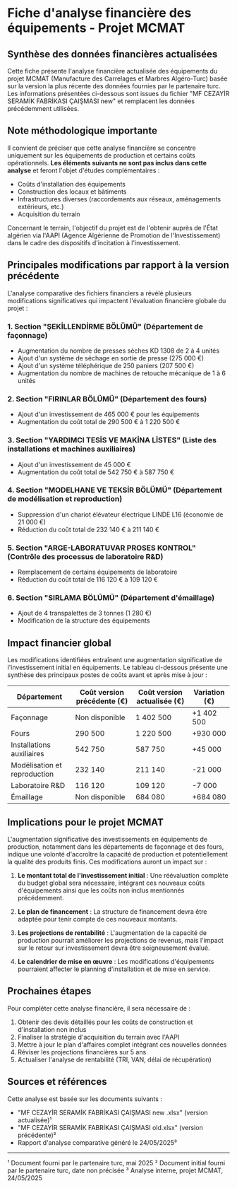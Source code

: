 # Fiche d'analyse financière des équipements - Projet MCMAT

## Synthèse des données financières actualisées

Cette fiche présente l'analyse financière actualisée des équipements du projet MCMAT (Manufacture des Carrelages et Marbres Algéro-Turc) basée sur la version la plus récente des données fournies par le partenaire turc. Les informations présentées ci-dessous sont issues du fichier "MF CEZAYİR SERAMİK FABRİKASI ÇAIŞMASI new" et remplacent les données précédemment utilisées.

## Note méthodologique importante

Il convient de préciser que cette analyse financière se concentre uniquement sur les équipements de production et certains coûts opérationnels. **Les éléments suivants ne sont pas inclus dans cette analyse** et feront l'objet d'études complémentaires :

- Coûts d'installation des équipements
- Construction des locaux et bâtiments
- Infrastructures diverses (raccordements aux réseaux, aménagements extérieurs, etc.)
- Acquisition du terrain

Concernant le terrain, l'objectif du projet est de l'obtenir auprès de l'État algérien via l'AAPI (Agence Algérienne de Promotion de l'Investissement) dans le cadre des dispositifs d'incitation à l'investissement.

## Principales modifications par rapport à la version précédente

L'analyse comparative des fichiers financiers a révélé plusieurs modifications significatives qui impactent l'évaluation financière globale du projet :

### 1. Section "ŞEKİLLENDİRME BÖLÜMÜ" (Département de façonnage)
- Augmentation du nombre de presses sèches KD 1308 de 2 à 4 unités
- Ajout d'un système de séchage en sortie de presse (275 000 €)
- Ajout d'un système téléphérique de 250 paniers (207 500 €)
- Augmentation du nombre de machines de retouche mécanique de 1 à 6 unités

### 2. Section "FIRINLAR BÖLÜMÜ" (Département des fours)
- Ajout d'un investissement de 465 000 € pour les équipements
- Augmentation du coût total de 290 500 € à 1 220 500 €

### 3. Section "YARDIMCI TESİS VE MAKİNA LİSTES" (Liste des installations et machines auxiliaires)
- Ajout d'un investissement de 45 000 €
- Augmentation du coût total de 542 750 € à 587 750 €

### 4. Section "MODELHANE VE TEKSİR BÖLÜMÜ" (Département de modélisation et reproduction)
- Suppression d'un chariot élévateur électrique LINDE L16 (économie de 21 000 €)
- Réduction du coût total de 232 140 € à 211 140 €

### 5. Section "ARGE-LABORATUVAR PROSES KONTROL" (Contrôle des processus de laboratoire R&D)
- Remplacement de certains équipements de laboratoire
- Réduction du coût total de 116 120 € à 109 120 €

### 6. Section "SIRLAMA BÖLÜMÜ" (Département d'émaillage)
- Ajout de 4 transpalettes de 3 tonnes (1 280 €)
- Modification de la structure des équipements

## Impact financier global

Les modifications identifiées entraînent une augmentation significative de l'investissement initial en équipements. Le tableau ci-dessous présente une synthèse des principaux postes de coûts avant et après mise à jour :

| Département | Coût version précédente (€) | Coût version actualisée (€) | Variation (€) |
|-------------|------------------------------|------------------------------|---------------|
| Façonnage | Non disponible | 1 402 500 | +1 402 500 |
| Fours | 290 500 | 1 220 500 | +930 000 |
| Installations auxiliaires | 542 750 | 587 750 | +45 000 |
| Modélisation et reproduction | 232 140 | 211 140 | -21 000 |
| Laboratoire R&D | 116 120 | 109 120 | -7 000 |
| Émaillage | Non disponible | 684 080 | +684 080 |

## Implications pour le projet MCMAT

L'augmentation significative des investissements en équipements de production, notamment dans les départements de façonnage et des fours, indique une volonté d'accroître la capacité de production et potentiellement la qualité des produits finis. Ces modifications auront un impact sur :

1. **Le montant total de l'investissement initial** : Une réévaluation complète du budget global sera nécessaire, intégrant ces nouveaux coûts d'équipements ainsi que les coûts non inclus mentionnés précédemment.

2. **Le plan de financement** : La structure de financement devra être adaptée pour tenir compte de ces nouveaux montants.

3. **Les projections de rentabilité** : L'augmentation de la capacité de production pourrait améliorer les projections de revenus, mais l'impact sur le retour sur investissement devra être soigneusement évalué.

4. **Le calendrier de mise en œuvre** : Les modifications d'équipements pourraient affecter le planning d'installation et de mise en service.

## Prochaines étapes

Pour compléter cette analyse financière, il sera nécessaire de :

1. Obtenir des devis détaillés pour les coûts de construction et d'installation non inclus
2. Finaliser la stratégie d'acquisition du terrain avec l'AAPI
3. Mettre à jour le plan d'affaires complet intégrant ces nouvelles données
4. Réviser les projections financières sur 5 ans
5. Actualiser l'analyse de rentabilité (TRI, VAN, délai de récupération)

## Sources et références

Cette analyse est basée sur les documents suivants :
- "MF CEZAYİR SERAMİK FABRİKASI ÇAIŞMASI new .xlsx" (version actualisée)¹
- "MF CEZAYİR SERAMİK FABRİKASI ÇAIŞMASI old.xlsx" (version précédente)²
- Rapport d'analyse comparative généré le 24/05/2025³

---

¹ Document fourni par le partenaire turc, mai 2025
² Document initial fourni par le partenaire turc, date non précisée
³ Analyse interne, projet MCMAT, 24/05/2025
